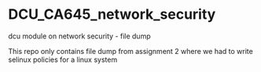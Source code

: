 # DCU_CA645_network_security
dcu module on network security - file dump

This repo only contains file dump from assignment 2 where we had to write selinux policies for a linux system
